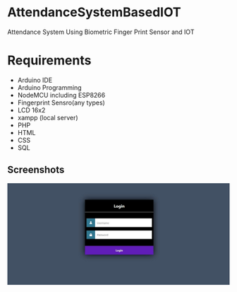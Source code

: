 # AttendanceSystemBasedIOT
Attendance System Using Biometric Finger Print Sensor and IOT
# Requirements
* Arduino IDE
* Arduino Programming
* NodeMCU including ESP8266
* Fingerprint Sensro(any types)
* LCD 16x2
* xampp (local server)
* PHP
* HTML
* CSS
* SQL
## Screenshots
![Screenshot](ss1.JPG)
